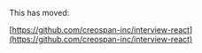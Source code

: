 This has moved:

[https://github.com/creospan-inc/interview-react](https://github.com/creospan-inc/interview-react)